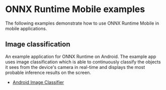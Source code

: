 # ONNX Runtime Mobile examples

The following examples demonstrate how to use ONNX Runtime Mobile in mobile applications.

## Image classification

An example application for ONNX Runtime on Android. The example app uses image classification which is able to continuously classify the objects it sees from the device's camera in real-time and displays the most probable inference results on the screen.

- [Android Image Classifier](examples/image_classifications/android)
